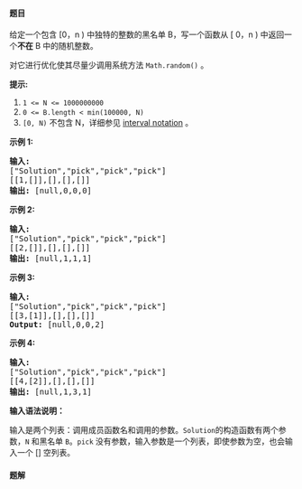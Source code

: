 #### 题目
<p>给定一个包含 [0，n ) 中独特的整数的黑名单 B，写一个函数从 [ 0，n ) 中返回一个<strong>不在</strong> B 中的随机整数。</p>

<p>对它进行优化使其尽量少调用系统方法 <code>Math.random()</code> 。</p>

<p><strong>提示:</strong></p>

<ol>
	<li><code>1 &lt;= N &lt;= 1000000000</code></li>
	<li><code>0 &lt;= B.length &lt; min(100000, N)</code></li>
	<li><code>[0, N)</code>&nbsp;不包含&nbsp;N，详细参见&nbsp;<a href="https://en.wikipedia.org/wiki/Interval_(mathematics)" target="_blank">interval notation</a>&nbsp;。</li>
</ol>

<p><strong>示例 1:</strong></p>

<pre>
<strong>输入: 
</strong>[&quot;Solution&quot;,&quot;pick&quot;,&quot;pick&quot;,&quot;pick&quot;]
[[1,[]],[],[],[]]
<strong>输出: </strong>[null,0,0,0]
</pre>

<p><strong>示例 2:</strong></p>

<pre>
<strong>输入: 
</strong>[&quot;Solution&quot;,&quot;pick&quot;,&quot;pick&quot;,&quot;pick&quot;]
[[2,[]],[],[],[]]
<strong>输出: </strong>[null,1,1,1]
</pre>

<p><strong>示例 3:</strong></p>

<pre>
<strong>输入: 
</strong>[&quot;Solution&quot;,&quot;pick&quot;,&quot;pick&quot;,&quot;pick&quot;]
[[3,[1]],[],[],[]]
<strong>Output: </strong>[null,0,0,2]
</pre>

<p><strong>示例 4:</strong></p>

<pre>
<strong>输入: 
</strong>[&quot;Solution&quot;,&quot;pick&quot;,&quot;pick&quot;,&quot;pick&quot;]
[[4,[2]],[],[],[]]
<strong>输出: </strong>[null,1,3,1]
</pre>

<p><strong>输入语法说明：</strong></p>

<p>输入是两个列表：调用成员函数名和调用的参数。<code>Solution</code>的构造函数有两个参数，<code>N</code>&nbsp;和黑名单&nbsp;<code>B</code>。<code>pick</code>&nbsp;没有参数，输入参数是一个列表，即使参数为空，也会输入一个 [] 空列表。</p>


 #### 题解